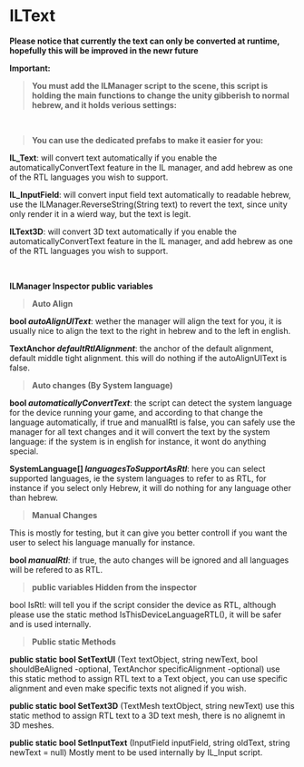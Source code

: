 # ILText

**Please notice that currently the text can only be converted at runtime, hopefully this will be improved in the newr future**

**Important:**

>**You must add the ILManager script to the scene, this script is holding the main functions to change the unity gibberish to normal hebrew, and it holds verious settings:**

<br />

>**You can use the dedicated prefabs to make it easier for you:**

**IL_Text**: will convert text automatically if you enable the automaticallyConvertText feature in the IL manager, and add hebrew as one of the RTL languages you wish to support.

**IL_InputField**: will convert input field text automatically to readable hebrew, use the ILManager.ReverseString(String text) to revert the text, since unity only render it in a wierd way, but the text is legit.


**ILText3D**: will convert 3D text automatically if you enable the automaticallyConvertText feature in the IL manager, and add hebrew as one of the RTL languages you wish to support.

<br />

**ILManager Inspector public variables**

>**Auto Align** 

**bool _autoAlignUIText_**: wether the manager will align the text for you, it is usually nice to align the text to the right in hebrew and to the left in english.

**TextAnchor _defaultRtlAlignment_**: the anchor of the default alignment, default middle tight alignment. this will do nothing if the autoAlignUIText is false.

>**Auto changes (By System language)**

**bool _automaticallyConvertText_**: the script can detect the system language for the device running your game, and according to that change the language automatically, if true and manualRtl is false, you can safely use the manager for all text changes and it will convert the text by the system language: if the system is in english for instance, it wont do anything special.

**SystemLanguage[] _languagesToSupportAsRtl_**: here you can select supported languages, ie the system languages to refer to as RTL, for instance if you select only Hebrew, it will do nothing for any language other than hebrew.

>**Manual Changes**

This is mostly for testing, but it can give you better controll if you want the user to select his language manually for instance.

**bool _manualRtl_**: if true, the auto changes will be ignored and all languages will be refered to as RTL.

>**public variables Hidden from the inspector**

 bool IsRtl: will tell you if the script consider the device as RTL, although please use the static method IsThisDeviceLanguageRTL(), it will be safer and is used internally.
 
 
>**Public static Methods**


**public static bool SetTextUI** (Text textObject, string newText, bool shouldBeAligned -optional, TextAnchor specificAlignment -optional)
use this static method to assign RTL text to a Text object, you can use specific alignment and even make specific texts not aligned if you wish.


**public static bool SetText3D** (TextMesh textObject, string newText)
use this static method to assign RTL text to a 3D text mesh, there is no alignemt in 3D meshes.

**public static bool SetInputText** (InputField inputField, string oldText, string newText = null)
Mostly ment to be used internally by IL_Input script.

